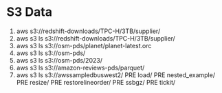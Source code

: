 
# S3 Data
1.  aws s3://redshift-downloads/TPC-H/3TB/supplier/
2.  aws s3 ls s3://redshift-downloads/TPC-H/3TB/supplier/
3.  aws s3 ls s3://osm-pds/planet/planet-latest.orc
4.  aws s3 ls s3://osm-pds/
5.  aws s3 ls s3://osm-pds/2023/
6.  aws s3 ls s3://amazon-reviews-pds/parquet/
7.  aws s3 ls s3://awssampledbuswest2/
                           PRE load/
                           PRE nested_example/
                           PRE resize/
                           PRE restorelineorder/
                           PRE ssbgz/
                           PRE tickit/
